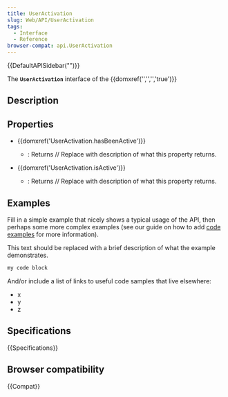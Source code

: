 ```yaml
---
title: UserActivation
slug: Web/API/UserActivation
tags:
  - Interface
  - Reference
browser-compat: api.UserActivation
---
```

{{DefaultAPISidebar("")}}

The **`UserActivation`** interface of the {{domxref('','','','true')}} 

## Description

 

## Properties

- {{domxref('UserActivation.hasBeenActive')}}
  - : Returns // Replace with description of what this property returns.

- {{domxref('UserActivation.isActive')}}
  - : Returns // Replace with description of what this property returns.





## Examples

Fill in a simple example that nicely shows a typical usage of the API, then perhaps some more complex examples (see our guide on how to add [code examples](/en-US/docs/MDN/Contribute/Structures/Code_examples) for more information).

This text should be replaced with a brief description of what the example demonstrates.

```js
my code block
```

And/or include a list of links to useful code samples that live elsewhere:

*   x
*   y
*   z

## Specifications

{{Specifications}}

## Browser compatibility

{{Compat}}

